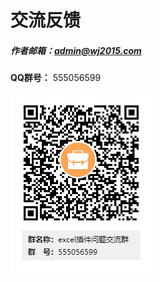 # 交流反馈

##### 作者邮箱：[admin@wj2015.com](mailto:admin@wj2015.com)

**QQ群号：** 555056599

![QQ交流群](../qq_group_qrcode.png)